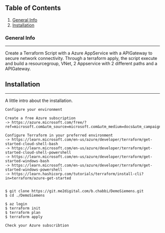 ## Table of Contents
1. [General Info](#general-info)
2. [Installation](#installation)

### General Info
***
Create a Terraform Script with a Azure AppService with a APIGateway to secure network connectivity. Through a terraform apply, the  script execute and build a resourcegroup, VNet, 2 Appservice with 2 different paths and a APIGateway. 



## Installation
***
A little intro about the installation. 
```
Configure your environment

Create a free Azure subscription 
-> https://azure.microsoft.com/free/?ref=microsoft.com&utm_source=microsoft.com&utm_medium=docs&utm_campaign=visualstudio

Configure Terraform in your preferred environment
-> https://learn.microsoft.com/en-us/azure/developer/terraform/get-started-cloud-shell-bash
-> https://learn.microsoft.com/en-us/azure/developer/terraform/get-started-cloud-shell-powershell
-> https://learn.microsoft.com/en-us/azure/developer/terraform/get-started-windows-bash
-> https://learn.microsoft.com/en-us/azure/developer/terraform/get-started-windows-powershell
-> https://learn.hashicorp.com/tutorials/terraform/install-cli?in=terraform/azure-get-started


$ git clone https://git.me2digital.com/b.chabbi/DemoSiemens.git
$ cd ./DemoSiemens

$ az login
$ terraform init
$ terraform plan
$ terraform apply

Check your Azure subscribtion
